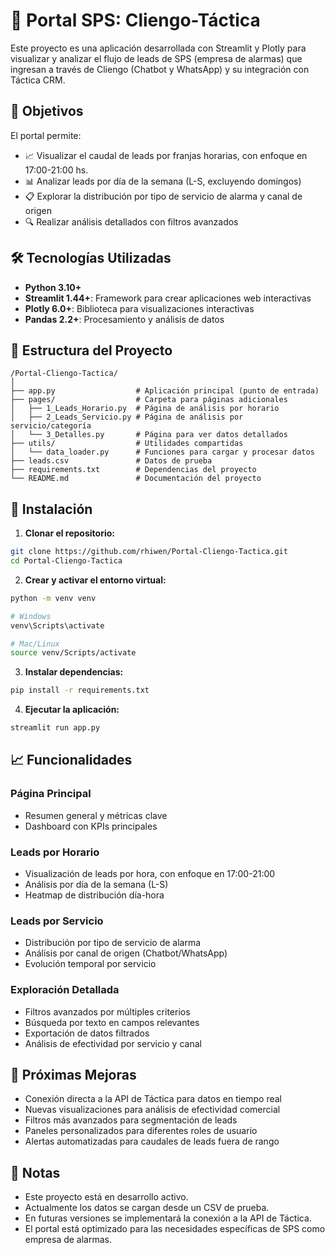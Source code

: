 # 🔔 Portal SPS: Cliengo-Táctica

Este proyecto es una aplicación desarrollada con Streamlit y Plotly para visualizar y analizar el flujo de leads de SPS (empresa de alarmas) que ingresan a través de Cliengo (Chatbot y WhatsApp) y su integración con Táctica CRM.

## 🚀 Objetivos

El portal permite:

- 📈 Visualizar el caudal de leads por franjas horarias, con enfoque en 17:00-21:00 hs.
- 📊 Analizar leads por día de la semana (L-S, excluyendo domingos)
- 📋 Explorar la distribución por tipo de servicio de alarma y canal de origen
- 🔍 Realizar análisis detallados con filtros avanzados

## 🛠️ Tecnologías Utilizadas

- **Python 3.10+**
- **Streamlit 1.44+**: Framework para crear aplicaciones web interactivas
- **Plotly 6.0+**: Biblioteca para visualizaciones interactivas
- **Pandas 2.2+**: Procesamiento y análisis de datos

## 📂 Estructura del Proyecto

```
/Portal-Cliengo-Tactica/
│
├── app.py                  # Aplicación principal (punto de entrada)
├── pages/                  # Carpeta para páginas adicionales
│   ├── 1_Leads_Horario.py  # Página de análisis por horario
│   ├── 2_Leads_Servicio.py # Página de análisis por servicio/categoría
│   └── 3_Detalles.py       # Página para ver datos detallados
├── utils/                  # Utilidades compartidas
│   └── data_loader.py      # Funciones para cargar y procesar datos
├── leads.csv               # Datos de prueba
├── requirements.txt        # Dependencias del proyecto
└── README.md               # Documentación del proyecto
```

## 🧪 Instalación

1. **Clonar el repositorio:**

```bash
git clone https://github.com/rhiwen/Portal-Cliengo-Tactica.git
cd Portal-Cliengo-Tactica
```

2. **Crear y activar el entorno virtual:**

```bash
python -m venv venv

# Windows
venv\Scripts\activate

# Mac/Linux
source venv/Scripts/activate
```

3. **Instalar dependencias:**

```bash
pip install -r requirements.txt
```

4. **Ejecutar la aplicación:**

```bash
streamlit run app.py
```

## 📈 Funcionalidades

### Página Principal
- Resumen general y métricas clave
- Dashboard con KPIs principales

### Leads por Horario
- Visualización de leads por hora, con enfoque en 17:00-21:00
- Análisis por día de la semana (L-S)
- Heatmap de distribución día-hora

### Leads por Servicio
- Distribución por tipo de servicio de alarma
- Análisis por canal de origen (Chatbot/WhatsApp)
- Evolución temporal por servicio

### Exploración Detallada
- Filtros avanzados por múltiples criterios
- Búsqueda por texto en campos relevantes
- Exportación de datos filtrados
- Análisis de efectividad por servicio y canal

## 🔮 Próximas Mejoras

- Conexión directa a la API de Táctica para datos en tiempo real
- Nuevas visualizaciones para análisis de efectividad comercial
- Filtros más avanzados para segmentación de leads
- Paneles personalizados para diferentes roles de usuario
- Alertas automatizadas para caudales de leads fuera de rango

## 📝 Notas

- Este proyecto está en desarrollo activo.
- Actualmente los datos se cargan desde un CSV de prueba.
- En futuras versiones se implementará la conexión a la API de Táctica.
- El portal está optimizado para las necesidades específicas de SPS como empresa de alarmas.